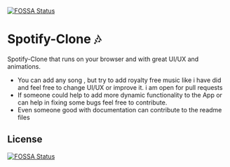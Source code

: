 [![FOSSA Status](https://app.fossa.com/api/projects/git%2Bgithub.com%2Fyoungowl13%2FSpotify-Clone.svg?type=shield)](https://app.fossa.com/projects/git%2Bgithub.com%2Fyoungowl13%2FSpotify-Clone?ref=badge_shield)

<h1> Spotify-Clone 🎶 </h1>

<p>Spotify-Clone that runs on your browser and with great UI/UX and animations.</p>

<ul>

<li>You can add any song , but try to add royalty free music like i have did and feel free to change UI/UX or improve it. i am open for pull requests</li>

<li>If someone could help to add more dynamic functionality to the App or can help in fixing some bugs feel free to contribute.</li>

<li>Even someone good with documentation can contribute to the readme files</li>

</ul>


## License
[![FOSSA Status](https://app.fossa.com/api/projects/git%2Bgithub.com%2Fyoungowl13%2FSpotify-Clone.svg?type=large)](https://app.fossa.com/projects/git%2Bgithub.com%2Fyoungowl13%2FSpotify-Clone?ref=badge_large)